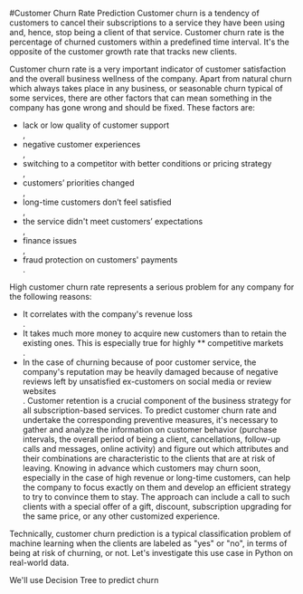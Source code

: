 
#Customer Churn Rate Prediction
Customer churn is a tendency of customers to cancel their subscriptions to a service they have been using and, hence, stop being a client of that service. Customer churn rate is the percentage of churned customers within a predefined time interval. It's the opposite of the customer growth rate that tracks new clients.

Customer churn rate is a very important indicator of customer satisfaction and the overall business wellness of the company. Apart from natural churn which always takes place in any business, or seasonable churn typical of some services, there are other factors that can mean something in the company has gone wrong and should be fixed. These factors are:

* lack or low quality of customer support<br>,
*  negative customer experiences<br>,
* switching to a competitor with better conditions or pricing strategy<br>,
* customers’ priorities changed<br>,
* long-time customers don’t feel satisfied<br>,
* the service didn't meet customers’ expectations<br>,
* finance issues<br>,
* fraud protection on customers' payments<br>.

High customer churn rate represents a serious problem for any company for the following reasons:

* It correlates with the company's revenue loss<br>.
* It takes much more money to acquire new customers than to retain the existing ones. This is especially true for highly ** competitive markets<br>.
* In the case of churning because of poor customer service, the company's reputation may be heavily damaged because of negative reviews left by unsatisfied ex-customers on social media or review websites<br>.
Customer retention is a crucial component of the business strategy for all subscription-based services. To predict customer churn rate and undertake the corresponding preventive measures, it's necessary to gather and analyze the information on customer behavior (purchase intervals, the overall period of being a client, cancellations, follow-up calls and messages, online activity) and figure out which attributes and their combinations are characteristic to the clients that are at risk of leaving. Knowing in advance which customers may churn soon, especially in the case of high revenue or long-time customers, can help the company to focus exactly on them and develop an efficient strategy to try to convince them to stay. The approach can include a call to such clients with a special offer of a gift, discount, subscription upgrading for the same price, or any other customized experience.

Technically, customer churn prediction is a typical classification problem of machine learning when the clients are labeled as "yes" or "no", in terms of being at risk of churning, or not. Let's investigate this use case in Python on real-world data.

We'll use Decision Tree to predict churn
